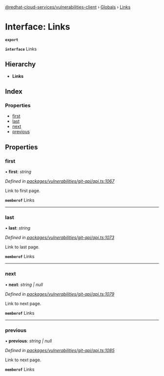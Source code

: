 [@redhat-cloud-services/vulnerabilities-client](../README.md) › [Globals](../globals.md) › [Links](links.md)

# Interface: Links

**`export`** 

**`interface`** Links

## Hierarchy

* **Links**

## Index

### Properties

* [first](links.md#first)
* [last](links.md#last)
* [next](links.md#next)
* [previous](links.md#previous)

## Properties

###  first

• **first**: *string*

*Defined in [packages/vulnerabilities/git-api/api.ts:1067](https://github.com/RedHatInsights/javascript-clients/blob/master/packages/vulnerabilities/git-api/api.ts#L1067)*

Link to first page.

**`memberof`** Links

___

###  last

• **last**: *string*

*Defined in [packages/vulnerabilities/git-api/api.ts:1073](https://github.com/RedHatInsights/javascript-clients/blob/master/packages/vulnerabilities/git-api/api.ts#L1073)*

Link to last page.

**`memberof`** Links

___

###  next

• **next**: *string | null*

*Defined in [packages/vulnerabilities/git-api/api.ts:1079](https://github.com/RedHatInsights/javascript-clients/blob/master/packages/vulnerabilities/git-api/api.ts#L1079)*

Link to next page.

**`memberof`** Links

___

###  previous

• **previous**: *string | null*

*Defined in [packages/vulnerabilities/git-api/api.ts:1085](https://github.com/RedHatInsights/javascript-clients/blob/master/packages/vulnerabilities/git-api/api.ts#L1085)*

Link to next page.

**`memberof`** Links
